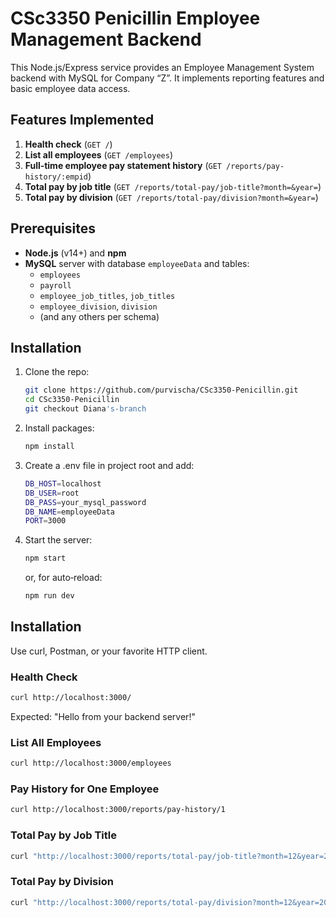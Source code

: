 # CSc3350 Penicillin Employee Management Backend

This Node.js/Express service provides an Employee Management System backend with MySQL for Company “Z”. It implements reporting features and basic employee data access.

## Features Implemented

1. **Health check** (`GET /`)  
2. **List all employees** (`GET /employees`)  
3. **Full‑time employee pay statement history** (`GET /reports/pay-history/:empid`)  
4. **Total pay by job title** (`GET /reports/total-pay/job-title?month=&year=`)  
5. **Total pay by division** (`GET /reports/total-pay/division?month=&year=`)

## Prerequisites

- **Node.js** (v14+) and **npm**  
- **MySQL** server with database `employeeData` and tables:  
  - `employees`  
  - `payroll`  
  - `employee_job_titles`, `job_titles`  
  - `employee_division`, `division`  
  - (and any others per schema)

## Installation

1. Clone the repo:  
   ```bash
   git clone https://github.com/purvischa/CSc3350-Penicillin.git
   cd CSc3350-Penicillin
   git checkout Diana's-branch
   ```

2. Install packages:
    ```bash
    npm install
    ```

3. Create a .env file in project root and add:
    ```bash
    DB_HOST=localhost
    DB_USER=root
    DB_PASS=your_mysql_password
    DB_NAME=employeeData
    PORT=3000
    ```

4. Start the server:
    ```bash
    npm start
    ```
    or, for auto‑reload:
    ```bash
    npm run dev
    ```

## Installation
Use curl, Postman, or your favorite HTTP client.

### Health Check
```bash
curl http://localhost:3000/
```
Expected: "Hello from your backend server!"

### List All Employees
```bash
curl http://localhost:3000/employees
```

### Pay History for One Employee
```bash
curl http://localhost:3000/reports/pay-history/1
```

### Total Pay by Job Title
```bash
curl "http://localhost:3000/reports/total-pay/job-title?month=12&year=2024"
```

### Total Pay by Division
```bash
curl "http://localhost:3000/reports/total-pay/division?month=12&year=2024"
```